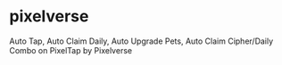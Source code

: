 # pixelverse
Auto Tap, Auto Claim Daily, Auto Upgrade Pets, Auto Claim Cipher/Daily Combo on PixelTap by Pixelverse
